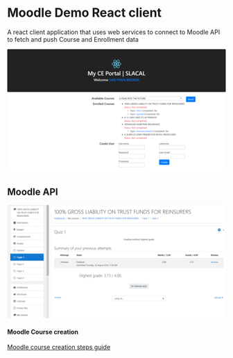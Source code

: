 # Moodle Demo React client
A react client application that uses web services to connect to Moodle API to fetch and push Course and Enrollment data

![alt text](https://github.com/cvchakradharreddy/moodle-demo/blob/master/moodle-demo.PNG)

## Moodle API
![alt text](https://github.com/cvchakradharreddy/moodle-demo/blob/master/Moodle-API.PNG)

#### Moodle Course creation
[Moodle course creation steps guide](https://github.com/cvchakradharreddy/moodle-demo/blob/master/Moodle_course_structure.docx)
